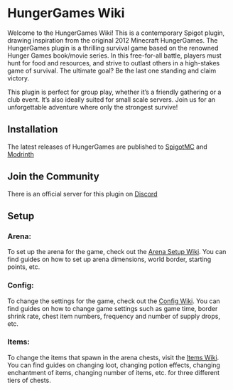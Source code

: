 # HungerGames Wiki

Welcome to the HungerGames Wiki! This is a contemporary Spigot plugin, drawing inspiration from the original 2012 Minecraft HungerGames. The HungerGames plugin is a thrilling survival game based on the renowned Hunger Games book/movie series. In this free-for-all battle, players must hunt for food and resources, and strive to outlast others in a high-stakes game of survival. The ultimate goal? Be the last one standing and claim victory.

This plugin is perfect for group play, whether it’s a friendly gathering or a club event. It’s also ideally suited for small scale servers. Join us for an unforgettable adventure where only the strongest survive!

## Installation
The latest releases of HungerGames are published to [SpigotMC](https://www.spigotmc.org/resources/hunger-games.111936/) and [Modrinth](https://modrinth.com/plugin/hungergames)

## Join the Community
There is an official server for this plugin on [Discord](https://discord.gg/qcRfPHnZtp)

## Setup
### Arena: 
To set up the arena for the game, check out the [Arena Setup Wiki](https://github.com/cantankerous-ally/Hunger-Games/wiki/Setup). You can find guides on how to set up arena dimensions, world border, starting points, etc.
### Config: 
To change the settings for the game, check out the [Config Wiki](https://github.com/cantankerous-ally/Hunger-Games/wiki/Config). You can find guides on how to change game settings such as game time, border shrink rate, chest item numbers, frequency and number of supply drops, etc.
### Items:
To change the items that spawn in the arena chests, visit the [Items Wiki](https://github.com/cantankerous-ally/Hunger-Games/wiki/Items). You can find guides on changing loot, changing potion effects, changing enchantment of items, changing number of items, etc. for three different tiers of chests.
